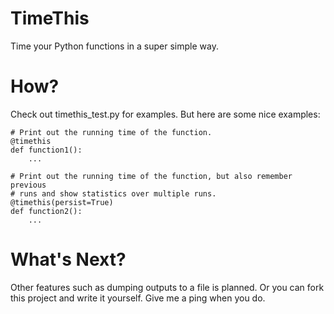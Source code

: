 # TimeThis

Time your Python functions in a super simple way.

# How?

Check out timethis_test.py for examples. But here are some nice examples:

    # Print out the running time of the function.
    @timethis
    def function1():
        ...
    
    # Print out the running time of the function, but also remember previous
    # runs and show statistics over multiple runs.
    @timethis(persist=True)
    def function2():
        ...

# What's Next?

Other features such as dumping outputs to a file is planned. Or you can fork
this project and write it yourself. Give me a ping when you do.
